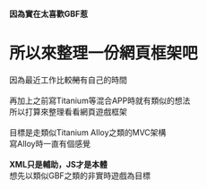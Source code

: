 
<h4>因為實在太喜歡GBF惹</h4>
<h1>所以來整理一份網頁框架吧</h1>
<p>
因為最近工作比較<del>閒</del>有自己的時間</br></br>
再加上之前寫Titanium等混合APP時就有類似的想法</br>
所以打算來整理看看網頁遊戲框架</br></br>
目標是走類似Titanium Alloy之類的MVC架構</br>
寫Alloy時一直有個感覺</br></br>
<strong>XML只是輔助，JS才是本體</strong></br>
想先以類似GBF之類的非實時遊戲為目標</br></br>
</p>